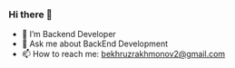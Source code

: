### Hi there 👋

- 🔭 I’m Backend Developer
- 💬 Ask me about BackEnd Development
- 📫 How to reach me: bekhruzrakhmonov2@gmail.com

<!--### Skills

- #### Languages
  - Python (mostly)
  - Javascript (sometimes)
  - GO (sometimes)

- #### Frameworks and libraries
  - Django (DRF)
  - React.js
  - Express.js
  - Gin Gonic
 
- #### Databases
  - PostgreSql
  - Sqlite3

- #### No SQL Databases
  - MongoDB

- #### Others
  - Nginx
  - Machine Learning
-->
